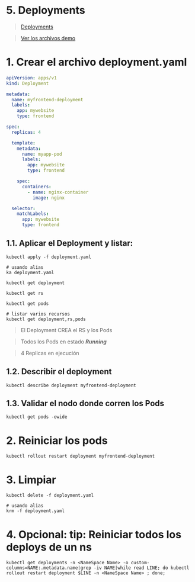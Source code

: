 # 5. Deployments <!-- omit in toc -->

> [Deployments](https://kubernetes.io/docs/concepts/workloads/controllers/deployment/)

> [Ver los archivos demo](./assets)

# 1. Crear el archivo deployment.yaml

```yml
apiVersion: apps/v1
kind: Deployment

metadata:
  name: myfrontend-deployment
  labels:
    app: mywebsite
    type: frontend

spec:
  replicas: 4

  template:
    metadata:
      name: myapp-pod
      labels:
        app: mywebsite
        type: frontend

    spec:
      containers:
        - name: nginx-container
          image: nginx

  selector:
    matchLabels:
      app: mywebsite
      type: frontend
```

## 1.1. Aplicar el Deployment y listar:
```vim
kubectl apply -f deployment.yaml

# usando alias
ka deployment.yaml
```

```vim
kubectl get deployment

kubectl get rs

kubectl get pods

# listar varios recursos
kubectl get deployment,rs,pods
```

> El Deployment CREA el RS y los Pods

> Todos los Pods en estado ***Running***

> 4 Replicas en ejecución

## 1.2. Describir el deployment
```
kubectl describe deployment myfrontend-deployment
```

## 1.3. Validar el nodo donde corren los Pods
```
kubectl get pods -owide
```

# 2. Reiniciar los pods
```
kubectl rollout restart deployment myfrontend-deployment
```

# 3. Limpiar
```vim
kubectl delete -f deployment.yaml

# usando alias
krm -f deployment.yaml
```

# 4. Opcional: tip: Reiniciar todos los deploys de un ns
```vim
kubectl get deployments -n <NameSpace Name> -o custom-columns=NAME:.metadata.name|grep -iv NAME|while read LINE; do kubectl rollout restart deployment $LINE -n <NameSpace Name> ; done;
```
